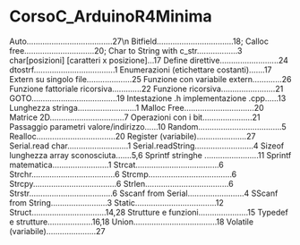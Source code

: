 # CorsoC_ArduinoR4Minima
Auto......................................27\n
Bitfield..................................18;
Calloc free...............................20;
Char to String with c_str..................3
char[posizioni] [caratteri x posizione]...17
Define direttive..........................24
dtostrf....................................1
Enumerazioni (etichettare costanti).......17
Extern su singolo file....................25
Funzione con variabile extern.............26
Funzione fattoriale ricorsiva.............22
Funzione ricorsiva........................21
GOTO......................................19
Intestazione .h implementazione .cpp......13
Lunghezza stringa..........................1
Malloc Free...............................20
Matrice 2D.................................7
Operazioni con i bit......................21
Passaggio parametri valore/indirizzo......10
Random.....................................5
Realloc...................................20
Register (variabile)......................27
Serial.read char...........................1
Serial.readString..........................4
Sizeof lunghezza array sconosciuta.......5,6
Sprintf stringhe  ........................11
Sprintf matematica.........................1
Strcat.....................................6
Strchr.....................................6
Strcmp.....................................6
Strcpy.....................................6
Strlen.....................................6
Strstr.....................................6
Sscanf from Serial.........................4
SScanf from String.........................3
Static....................................12
Struct.................................14,28
Strutture e funzioni......................15
Typedef e strutture....................16,18
Union.....................................18
Volatile (variabile)......................27
